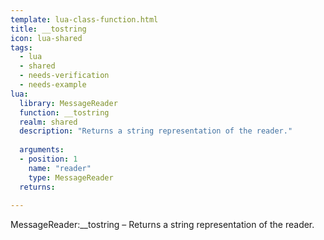 ```yaml
---
template: lua-class-function.html
title: __tostring
icon: lua-shared
tags:
  - lua
  - shared
  - needs-verification
  - needs-example
lua:
  library: MessageReader
  function: __tostring
  realm: shared
  description: "Returns a string representation of the reader."
  
  arguments:
  - position: 1
    name: "reader"
    type: MessageReader
  returns:
    
---
```


<div class="lua__search__keywords">
MessageReader:__tostring &#x2013; Returns a string representation of the reader.
</div>
